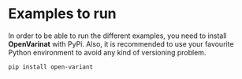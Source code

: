 # Examples to run

In order to be able to run the different examples, you need to install __OpenVarinat__ with PyPi. 
Also, it is recommended to use your favourite Python environment to avoid any kind of versioning problem.  

```bash
pip install open-variant
```